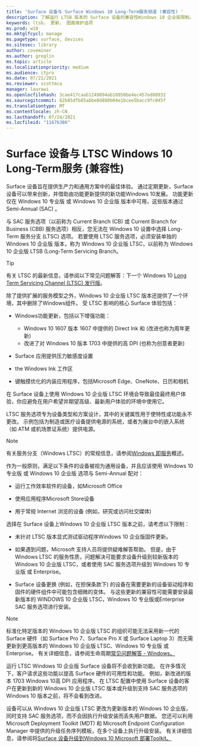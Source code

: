 ```yaml
---
title: 'Surface 设备与 Surface Windows 10 Long-Term服务频道 (兼容性) '
description: 了解运行 LTSB 版本的 Surface 设备的兼容性Windows 10 企业版限制。
keywords: ltsb， 更新， 图面维护选项
ms.prod: w10
ms.mktglfcycl: manage
ms.pagetype: surface, devices
ms.sitesec: library
author: coveminer
ms.author: greglin
ms.topic: article
ms.localizationpriority: medium
ms.audience: itpro
ms.date: 07/21/2021
ms.reviewer: scottmca
manager: laurawi
ms.openlocfilehash: 3cae417caab1249894ab10950be4ec457ed88932
ms.sourcegitcommit: 62b85dfb85abbe0d880b04e1bcee5bacc9fc045f
ms.translationtype: MT
ms.contentlocale: zh-CN
ms.lasthandoff: 07/24/2021
ms.locfileid: "11676386"
---
```

# <a name="surface-device-compatibility-with-windows-10-long-term-servicing-channel-ltsc"></a>Surface 设备与 LTSC Windows 10 Long-Term服务 (兼容性) 

Surface 设备旨在提供生产力和通用方案中的最佳体验。 通过定期更新，Surface 设备可以带来创新，并借助由功能更新提供的新功能Windows 10发展。 功能更新仅在 Windows 10 专业版 或 Windows 10 企业版 版本中可用，这些版本通过 Semi-Annual (SAC) 。

与 SAC 服务选项（以前称为 Current Branch (CB) 或 Current Branch for Business (CBB) 服务选项）相反，您无法在 Windows 10 设置中选择 Long-Term 服务分支 (LTSC) 选项。 若要使用 LTSC 服务选项，必须安装单独的 Windows 10 企业版 版本，称为 Windows 10 企业版 LTSC，以前称为 Windows 10 企业版 LTSB (Long-Term Servicing Branch。

>[!TIP]
>有关 LTSC 的最新信息，请参阅以下常见问题解答：下一个 Windows 10 [Long Term Servicing Channel (LTSC) 发行版](https://techcommunity.microsoft.com/t5/windows-it-pro-blog/the-next-windows-10-long-term-servicing-channel-ltsc-release/ba-p/2147232)。

 除了提供扩展的服务模型之外，Windows 10 企业版 LTSC 版本还提供了一个环境，其中删除了Windows组件。 受 LTSC 影响的核心 Surface 体验包括：

* Windows功能更新，包括以下增强功能：

  *  Windows 10 1607 版本 1607 中提供的 Direct Ink 和 (改进也称为周年更新) 
  *  改进了对 Windows 10 版本 1703 中提供的高 DPI (也称为创意者更新) 

* Surface 应用提供压力敏感度设置

* the Windows Ink 工作区

* 键触摸优化的内装应用程序，包括Microsoft Edge、OneNote、日历和相机

在 Surface 设备上使用 Windows 10 企业版 LTSC 环境会导致最佳最终用户体验，你应避免在用户希望并期望高级、最新用户体验的环境中使用它。

LTSC 服务选项专为设备类型和方案设计，其中的关键属性用于使特性或功能永不更改。 示例包括为制造或医疗设备提供电源的系统，或者为展台中的嵌入系统（如 ATM 或机场票证系统）提供电源。

>[!NOTE]
>有关服务分支（Windows LTSC）的常规信息，请参阅[Windows 即服务](/windows/deployment/update/waas-overview)概述。

作为一般原则，满足以下条件的设备被视为通用设备，并且应该使用 Windows 10 专业版 或 Windows 10 企业版 选项与 Semi-Annual 配对：

* 运行工作效率软件的设备，如Microsoft Office

* 使用应用程序Microsoft Store设备

* 用于常规 Internet 浏览的设备 (例如，研究或访问社交媒体) 

选择在 Surface 设备上Windows 10 企业版 LTSC 版本之前，请考虑以下限制：

* 未针对 LTSC 版本显式测试驱动程序Windows 10 企业版固件更新。

* 如果遇到问题，Microsoft 支持人员将提供疑难解答帮助。 但是，由于 Windows LTSC 的服务性质，问题解决可能要求设备升级到较新版本的 Windows 10 企业版 LTSC，或者使用 SAC 服务选项升级到 Windows 10 专业版 或 Enterprise。

* Surface 设备更换 (例如，在担保条款下) 的设备在需要更新的设备驱动程序和固件的硬件组件中可能包含细微的变体。 与这些更新的兼容性可能需要安装最新版本的 WINDOWS 10 企业版 LTSC，Windows 10 专业版或Enterprise SAC 服务选项进行安装。

>[!NOTE]
>标准化特定版本的 Windows 10 企业版 LTSC 的组织可能无法采用新一代的 Surface 硬件（如 Surface Pro 7、Surface Pro X 或 Surface Laptop 3）而无需更新到更高版本的 Windows 10 企业版 LTSC、Windows 10 专业版 或 Enterprise。 有关详细信息，请参阅生命周期[常见问题解答 - Windows。](/lifecycle/faq/windows#what-are-the-requirements-for-servicing-and-updating-the-windows-10-long-term-servicing-channel--ltsc--)

运行 LTSC Windows 10 企业版 Surface 设备将不会收到新功能。 在许多情况下，客户请求这些功能以提高 Surface 硬件的可用性和功能。 例如，新改进的版本 1703 Windows 10高 DPI 应用程序。 在 LTSC 配置中使用 Surface 设备的客户在更新到新的 Windows 10 企业版 LTSC 版本或升级到支持 SAC 服务选项的 Windows 10 版本之前，将不会看到改进。

设备可以从 Windows 10 企业版 LTSC 更改为更新版本的 Windows 10 企业版，同时支持 SAC 服务选项，而不会因执行升级安装而丢失用户数据。 您还可以利用 Microsoft Deployment Toolkit (MDT) 和 Microsoft Endpoint Configuration Manager 中提供的升级任务序列模板，在多个设备上执行升级安装。 有关详细信息，请参阅将[Surface 设备升级到Windows 10 Microsoft 部署Toolkit。](upgrade-surface-devices-to-windows-10-with-mdt.md)
